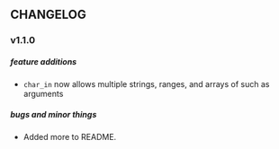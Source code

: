 ## CHANGELOG

### v1.1.0

##### feature additions

- `char_in` now allows multiple strings, ranges, and arrays of such as arguments

##### bugs and minor things

- Added more to README.
